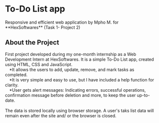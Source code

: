 <h1>To-Do List app</h1>
Responsive and efficient web application by Mpho M.  for **HexSoftwares** (Task 1- Project 2)
<h2>About the Project</h2>
First project developed during my one-month internship as a Web Development Intern at HexSoftwares. It is a simple To-Do List app, created using HTML, CSS and JavaScript.<br/>
&emsp;*It allows the users to add, update, remove, and mark tasks as completed. <br/>
&emsp;*It is very simple and easy to use, but I have included a help function for clarity.<br/>
&emsp;*User gets alert messages: Indicating errors, successful operations, confirmation message before deletion and more, to keep the user up-to-date. <br/>
<br/>
The data is stored locally using browser storage. A user's taks list data will remain even after the site and/ or the browser is closed.





